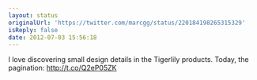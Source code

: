 ```yaml
---
layout: status
originalUrl: 'https://twitter.com/marcgg/status/220184198265315329'
isReply: false
date: 2012-07-03 15:56:18
---
```


I love discovering small design details in the Tigerlily products. Today, the pagination: http://t.co/Q2eP05ZK

